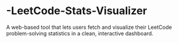 # -LeetCode-Stats-Visualizer
A web-based tool that lets users fetch and visualize their LeetCode problem-solving statistics in a clean, interactive dashboard.
